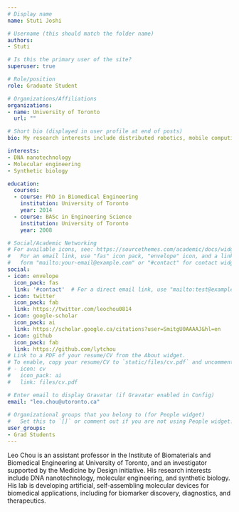 ```yaml
---
# Display name
name: Stuti Joshi

# Username (this should match the folder name)
authors:
- Stuti

# Is this the primary user of the site?
superuser: true

# Role/position
role: Graduate Student

# Organizations/Affiliations
organizations:
- name: University of Toronto
  url: ""

# Short bio (displayed in user profile at end of posts)
bio: My research interests include distributed robotics, mobile computing and programmable matter.

interests:
- DNA nanotechnology
- Molecular engineering
- Synthetic biology

education:
  courses:
  - course: PhD in Biomedical Engineering
    institution: University of Toronto
    year: 2014
  - course: BASc in Engineering Science
    institution: University of Toronto
    year: 2008

# Social/Academic Networking
# For available icons, see: https://sourcethemes.com/academic/docs/widgets/#icons
#   For an email link, use "fas" icon pack, "envelope" icon, and a link in the
#   form "mailto:your-email@example.com" or "#contact" for contact widget.
social:
- icon: envelope
  icon_pack: fas
  link: '#contact'  # For a direct email link, use "mailto:test@example.org".
- icon: twitter
  icon_pack: fab
  link: https://twitter.com/leochou0814
- icon: google-scholar
  icon_pack: ai
  link: https://scholar.google.ca/citations?user=SmitgU0AAAAJ&hl=en
- icon: github
  icon_pack: fab
  link: https://github.com/lytchou
# Link to a PDF of your resume/CV from the About widget.
# To enable, copy your resume/CV to `static/files/cv.pdf` and uncomment the lines below.  
# - icon: cv
#   icon_pack: ai
#   link: files/cv.pdf

# Enter email to display Gravatar (if Gravatar enabled in Config)
email: "leo.chou@utoronto.ca"
  
# Organizational groups that you belong to (for People widget)
#   Set this to `[]` or comment out if you are not using People widget.  
user_groups:
- Grad Students
---
```


Leo Chou is an assistant professor in the Institute of Biomaterials and Biomedical Engineering at University of Toronto, and an investigator supported by the Medicine by Design initiative. His research interests include DNA nanotechnology, molecular engineering, and synthetic biology. His lab is developing artificial, self-assembling molecular devices for biomedical applications, including for biomarker discovery, diagnostics, and therapeutics.